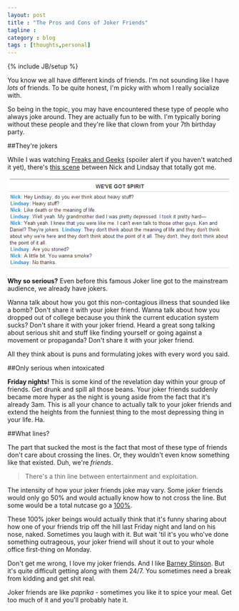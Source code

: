 ```yaml
---
layout: post
title : "The Pros and Cons of Joker Friends"
tagline : 
category : blog
tags : [thoughts,personal]
---
```

{% include JB/setup %}

You know we all have different kinds of friends. I'm not sounding like I have _lots_ of friends. To be quite honest, I'm picky with whom I really socialize with.

So being in the topic, you may have encountered these type of people who always joke around. They are actually fun to be with. I'm typically boring without these people and they're like that clown from your 7th birthday party. 

##They're jokers

While I was watching [Freaks and Geeks](http://www.imdb.com/title/tt0193676/) (spoiler alert if you haven't watched it yet), there's [this scene](http://www.planetclaire.org/quotes/freaksandgeeks/nick-andopolis/#Weve_Got_Spirit) between Nick and Lindsay that totally got me.

![We've got spirit](/assets/images/posts/2013/weve-got-spirit.jpg)

**Why so serious?** Even before this famous Joker line got to the mainstream audience, we already have jokers. 

Wanna talk about how you got this non-contagious illness that sounded like a bomb? Don't share it with your joker friend. Wanna talk about how you dropped out of college because you think the current education system sucks? Don't share it with your joker friend. Heard a great song talking about serious shit and stuff like finding yourself or going against a movement or propaganda? Don't share it with your joker friend.

All they think about is puns and formulating jokes with every word you said.

##Only serious when intoxicated

**Friday nights!** This is some kind of the revelation day within your group of friends. Get drunk and spill all those beans. Your joker friends suddenly became more hyper as the night is young aside from the fact that it's already 3am. This is all your chance to actually talk to your joker friends and extend the heights from the funniest thing to the most depressing thing in your life. Ha. 

##What lines?

The part that sucked the most is the fact that most of these type of friends don't care about crossing the lines. Or, they wouldn't even know something like that existed. Duh, we're _friends_.

> There's a thin line between entertainment and exploitation.

The intensity of how your joker friends joke may vary. Some joker friends would only go 50% and would actually know how to not cross the line. But some would be a total nutcase go a [100%](http://claymore.wikia.com/wiki/Awakened_Being). 

These 100% joker beings would actually think that it's funny sharing about how one of your friends trip off the hill last Friday night and land on his nose, naked. Sometimes you laugh with it. But wait 'til it's you who've done something outrageous, your joker friend will shout it out to your whole office first-thing on Monday.

Don't get me wrong, I love my joker friends. And I like [Barney Stinson](http://en.wikipedia.org/wiki/Barney_Stinson). But it's quite difficult getting along with them 24/7. You sometimes need a break from kidding and get shit real.

Joker friends are like _paprika_ - sometimes you like it to spice your meal. Get too much of it and you'll probably hate it.